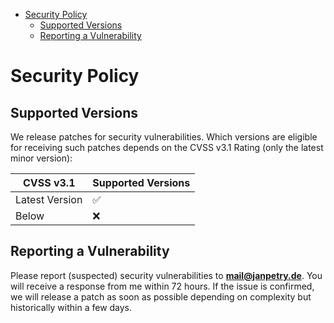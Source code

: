 <!-- START doctoc generated TOC please keep comment here to allow auto update -->
<!-- DON'T EDIT THIS SECTION, INSTEAD RE-RUN doctoc TO UPDATE -->

- [Security Policy](#security-policy)
  - [Supported Versions](#supported-versions)
  - [Reporting a Vulnerability](#reporting-a-vulnerability)

<!-- END doctoc generated TOC please keep comment here to allow auto update -->

# Security Policy

## Supported Versions

We release patches for security vulnerabilities. Which versions are eligible for
receiving such patches depends on the CVSS v3.1 Rating (only the latest minor version):

| CVSS v3.1      | Supported Versions |
| -------------- | ------------------ |
| Latest Version | :white_check_mark: |
| Below          | :x:                |

## Reporting a Vulnerability

Please report (suspected) security vulnerabilities to
**[mail@janpetry.de](mailto:mail@janpetry.de)**. You will receive a response from
me within 72 hours. If the issue is confirmed, we will release a patch as soon
as possible depending on complexity but historically within a few days.
